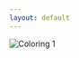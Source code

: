 ```yaml
---
layout: default
---
```

![Coloring 1](https://user-images.githubusercontent.com/59794533/132366366-296da7a5-3c11-4c22-b8cd-83b0c53f4d8a.png)
